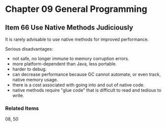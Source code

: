 # Chapter 09 General Programming

## Item 66 Use Native Methods Judiciously

It is rarely advisable to use native methods for improved performance.

Serious disadvantages:
<ul>
    <li>not safe, no longer immune to memory corruption errors.</li>
    <li>more platform-dependent than Java, less portable.</li>
    <li>harder to debug.</li>
    <li>can decrease performance because GC cannot automate, or even track, native memory usage.</li>
    <li>there is a cost associated with going into and out of native code.</li>
    <li>native methods require "glue code" that is difficult to read and tedious to write.</li>
</ul>

### Related Items

08, 50